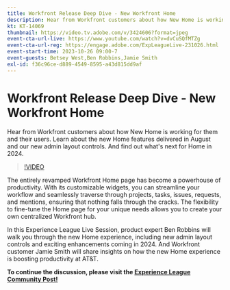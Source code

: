 ```yaml
---
title: Workfront Release Deep Dive - New Workfront Home
description: Hear from Workfront customers about how New Home is working for them and their users.
kt: KT-14069
thumbnail: https://video.tv.adobe.com/v/3424606?format=jpeg
event-cta-url-live: https://www.youtube.com/watch?v=dvCuSQfMTZg
event-cta-url-reg: https://engage.adobe.com/ExpLeagueLive-231026.html
event-start-time: 2023-10-26 09:00-7
event-guests: Betsey West,Ben Robbins,Jamie Smith
exl-id: f36c96ce-d889-4549-8595-a43d815dd9af
---
```

# Workfront Release Deep Dive - New Workfront Home

Hear from Workfront customers about how New Home is working for them and their users. Learn about the new Home features delivered in August and our new admin layout controls. And find out what's next for Home in 2024.

>[!VIDEO](https://video.tv.adobe.com/v/3424606/?learn=on)

The entirely revamped Workfront Home page has become a powerhouse of productivity. With its customizable widgets, you can streamline your workflow and seamlessly traverse through projects, tasks, issues, requests, and mentions, ensuring that nothing falls through the cracks. The flexibility to fine-tune the Home page for your unique needs allows you to create your own centralized Workfront hub.

In this Experience League Live Session, product expert Ben Robbins will walk you through the new Home experience, including new admin layout controls and exciting enhancements coming in 2024. And Workfront customer Jamie Smith will share insights on how the new Home experience is boosting productivity at AT&T.

**To continue the discussion, please visit the [Experience League Community Post!](https://experienceleaguecommunities.adobe.com/t5/workfront-discussions/10-26-webinar-q-amp-a-thread-workfront-release-deep-dive-new/td-p/627470)**

